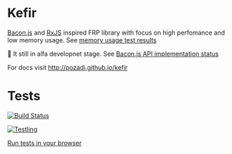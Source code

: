 # Kefir

[Bacon.js](https://github.com/baconjs/bacon.js) and
[RxJS](https://github.com/Reactive-Extensions/RxJS)
inspired FRP library with focus on high perfomance and low memory usage.
See [memory usage test results](https://github.com/pozadi/kefir/blob/master/memory-usage-results.txt)

:construction: It still in alfa developnet stage. See [Bacon.js API implementation status](https://github.com/pozadi/kefir/blob/master/bacon-api-impl-status.md)

For docs visit http://pozadi.github.io/kefir


# Tests

[![Build Status](https://travis-ci.org/pozadi/kefir.svg?branch=master)](https://travis-ci.org/pozadi/kefir)

[![Testling](https://ci.testling.com/pozadi/kefir.png)](https://ci.testling.com/pozadi/kefir)

[Run tests in your browser](http://pozadi.github.io/kefir/test/in-browser/SpecRunner.html)

